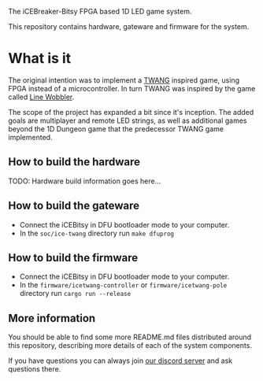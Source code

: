 The iCEBreaker-Bitsy FPGA based 1D LED game system.

This repository contains hardware, gateware and firmware for the system.

# What is it

The original intention was to implement a [TWANG](https://www.buildlog.net/blog/2018/01/twang/)
inspired game, using FPGA instead of a microcontroller. In turn TWANG was inspired by the game
called [Line Wobbler](https://wobblylabs.com/projects/wobbler).

The scope of the project has expanded a bit since it's inception. The added
goals are multiplayer and remote LED strings, as well as additional games
beyond the 1D Dungeon game that the predecessor TWANG game implemented.

## How to build the hardware

TODO: Hardware build information goes here...

## How to build the gateware

* Connect the iCEBitsy in DFU bootloader mode to your computer.
* In the `soc/ice-twang` directory run `make dfuprog`

## How to build the firmware

* Connect the iCEBitsy in DFU bootloader mode to your computer.
* In the `firmware/icetwang-controller` or `firmware/icetwang-pole` directory
  run `cargo run --release`

## More information

You should be able to find some more README.md files distributed around this
repository, describing more details of each of the system components.

If you have questions you can always join [our discord
server](https://1bitsquared.com/pages/chat) and ask questions there.
